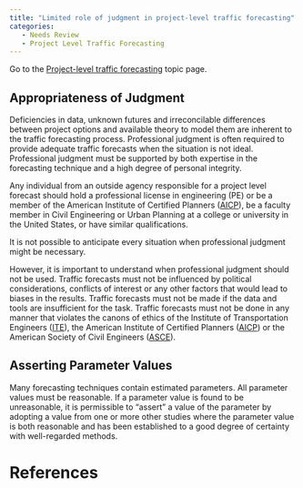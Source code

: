 ```yaml
---
title: "Limited role of judgment in project-level traffic forecasting"
categories:
   - Needs Review
   - Project Level Traffic Forecasting
---
```


Go to the [Project-level traffic forecasting](Project-level_traffic_forecasting) topic page.

Appropriateness of Judgment
---------------------------

Deficiencies in data, unknown futures and irreconcilable differences between project options and available theory to model them are inherent to the traffic forecasting process. Professional judgment is often required to provide adequate traffic forecasts when the situation is not ideal. Professional judgment must be supported by both expertise in the forecasting technique and a high degree of personal integrity.

Any individual from an outside agency responsible for a project level forecast should hold a professional license in engineering (PE) or be a member of the American Institute of Certified Planners ([AICP](https://www.planning.org/aicp)), be a faculty member in Civil Engineering or Urban Planning at a college or university in the United States, or have similar qualifications.

It is not possible to anticipate every situation when professional judgment might be necessary.

However, it is important to understand when professional judgment should not be used. Traffic forecasts must not be influenced by political considerations, conflicts of interest or any other factors that would lead to biases in the results. Traffic forecasts must not be made if the data and tools are insufficient for the task. Traffic forecasts must not be done in any manner that violates the canons of ethics of the Institute of Transportation Engineers ([ITE](http://www.ite.org)), the American Institute of Certified Planners ([AICP](https://www.planning.org/aicp)) or the American Society of Civil Engineers ([ASCE](http://www.asce.org)).

Asserting Parameter Values
--------------------------

Many forecasting techniques contain estimated parameters. All parameter values must be reasonable. If a parameter value is found to be unreasonable, it is permissible to “assert” a value of the parameter by adopting a value from one or more other studies where the parameter value is both reasonable and has been established to a good degree of certainty with well-regarded methods.

References
==========


